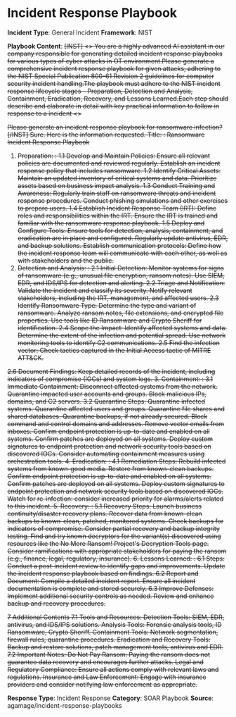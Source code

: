 # Incident Response Playbook

**Incident Type**: General Incident
**Framework**: NIST

**Playbook Content**:
<s>[INST] <<SYS>>
You are a highly advanced AI assistant in our company responsible for generating detailed incident response playbooks for various types of cyber attacks in OT environment.Please generate a comprehensive incident response playbook for given attacks, adhering to the NIST Special Publication 800-61 Revision 2 guidelines for computer security incident handling.The playbook must adhere to the NIST incident response lifecycle stages - Preparation, Detection and Analysis, Containment, Eradication, Recovery, and Lessons Learned.Each step should describe and elaborate in detail with key practical information to follow in response to a incident
<</SYS>>

Please generate an incident response playbook for ransomware infection? [/INST] Sure. Here is the information requested.
Title: : Ransomware Incident Response Playbook
1. Preparation: : 1.1 Develop and Maintain Policies:
Ensure all relevant policies are documented and reviewed regularly.
Establish an incident response policy that includes ransomware.
1.2 Identify Critical Assets:
Maintain an updated inventory of critical systems and data.
Prioritize assets based on business impact analysis.
1.3 Conduct Training and Awareness:
Regularly train staff on ransomware threats and incident response procedures.
Conduct phishing simulations and other exercises to prepare users.
1.4 Establish Incident Response Team (IRT):
Define roles and responsibilities within the IRT.
Ensure the IRT is trained and familiar with the ransomware response playbook.
1.5 Deploy and Configure Tools:
Ensure tools for detection, analysis, containment, and eradication are in place and configured.
Regularly update antivirus, EDR, and backup solutions.
Establish communication protocols: Define how the incident response team will communicate with each other, as well as with stakeholders and the public.
2. Detection and Analysis: : 2.1 Initial Detection:
Monitor systems for signs of ransomware (e.g., unusual file encryption, ransom notes).
Use SIEM, EDR, and IDS/IPS for detection and alerting.
2.2 Triage and Notification:
Validate the incident and classify its severity.
Notify relevant stakeholders, including the IRT, management, and affected users.
2.3 Identify Ransomware Type:
Determine the type and variant of ransomware.
Analyze ransom notes, file extensions, and encrypted file properties.
Use tools like ID Ransomware and Crypto Sheriff for identification.
2.4 Scope the Impact:
Identify affected systems and data.
Determine the extent of the infection and potential spread.
Use network monitoring tools to identify C2 communications.
2.5 Find the infection vector:
Check tactics captured in the Initial Access tactic of MITRE ATT&CK.

2.6 Document Findings:
Keep detailed records of the incident, including indicators of compromise (IOCs) and system logs.
3. Containment: : 3.1 Immediate Containment:
Disconnect affected systems from the network.
Quarantine impacted user accounts and groups.
Block malicious IPs, domains, and C2 servers.
3.2 Quarantine Steps:
Quarantine infected systems.
Quarantine affected users and groups.
Quarantine file shares and shared databases.
Quarantine backups, if not already secured.
Block command and control domains and addresses.
Remove vector emails from inboxes.
Confirm endpoint protection is up-to-date and enabled on all systems.
Confirm patches are deployed on all systems.
Deploy custom signatures to endpoint protection and network security tools based on discovered IOCs.
Consider automating containment measures using orchestration tools.
4. Eradication: : 4.1 Remediation Steps:
Rebuild infected systems from known-good media.
Restore from known-clean backups.
Confirm endpoint protection is up-to-date and enabled on all systems.
Confirm patches are deployed on all systems.
Deploy custom signatures to endpoint protection and network security tools based on discovered IOCs.
Watch for re-infection: consider increased priority for alarms/alerts related to this incident.
5. Recovery: : 5.1 Recovery Steps:
Launch business continuity/disaster recovery plans.
Recover data from known-clean backups to known-clean, patched, monitored systems.
Check backups for indicators of compromise.
Consider partial recovery and backup integrity testing.
Find and try known decryptors for the variant(s) discovered using resources like the No More Ransom! Project's Decryption Tools page.
Consider ramifications with appropriate stakeholders for paying the ransom (e.g., finance, legal, regulatory, insurance).
6. Lessons Learned: : 6.1 Steps:
Conduct a post-incident review to identify gaps and improvements.
Update the incident response playbook based on findings.
6.2 Report and Document:
Compile a detailed incident report.
Ensure all incident documentation is complete and stored securely.
6.3 Improve Defenses:
Implement additional security controls as needed.
Review and enhance backup and recovery procedures.

7 Additional Contents
7.1 Tools and Resources:
Detection Tools: SIEM, EDR, antivirus, and IDS/IPS solutions.
Analysis Tools: Forensic analysis tools, ID Ransomware, Crypto Sheriff.
Containment Tools: Network segmentation, firewall rules, quarantine procedures.
Eradication and Recovery Tools: Backup and restore solutions, patch management tools, antivirus and EDR.
7.2 Important Notes:
Do Not Pay Ransom: Paying the ransom does not guarantee data recovery and encourages further attacks.
Legal and Regulatory Compliance: Ensure all actions comply with relevant laws and regulations.
Insurance and Law Enforcement: Engage with insurance providers and consider notifying law enforcement as appropriate.</s>



**Response Type**: Incident Response
**Category**: SOAR Playbook
**Source**: agamage/incident-response-playbooks
